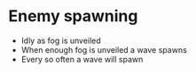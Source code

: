 # Enemy spawning
- Idly as fog is unveiled
- When enough fog is unveiled a wave spawns
- Every so often a wave will spawn